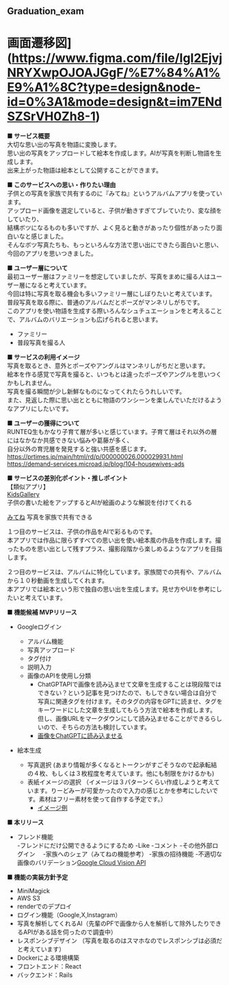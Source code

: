 ## Graduation_exam  

# 画面遷移図](https://www.figma.com/file/IgI2EjvjNRYXwpOJOAJGgF/%E7%84%A1%E9%A1%8C?type=design&node-id=0%3A1&mode=design&t=im7ENdSZSrVH0Zh8-1)
  
**■ サービス概要**  
大切な思い出の写真を物語に変換します。  
思い出の写真をアップロードして絵本を作成します。AIが写真を判断し物語を生成します。  
出来上がった物語は絵本として公開することができます。  
  
**■ このサービスへの思い・作りたい理由**  
子供との写真を家族で共有するのに『みてね』というアルバムアプリを使っています。  
アップロード画像を選定していると、子供が動きすぎてブレていたり、変な顔をしていたり、  
結構ボツになるものも多いですが、よく見ると動きがあったり個性があったり面白いなと感じました。  
そんなボツ写真たちも、もっといろんな方法で思い出にできたら面白いと思い、今回のアプリを思いつきました。  
  
**■ ユーザー層について**  
最初ユーザー層はファミリーを想定していましたが、写真をまめに撮る人はユーザー層になると考えています。  
今回は特に写真を取る機会も多いファミリー層にしぼりたいと考えています。  
普段写真を取る際に、普通のアルバムだとポーズがマンネリしがちです。  
このアプリを使い物語を生成する際いろんなシュチュエーションをと考えることで、アルバムのバリエーションも広げられると思います。  
  
- ファミリー
- 普段写真を撮る人
  
**■ サービスの利用イメージ**  
写真を取るとき、意外とポーズやアングルはマンネリしがちだと思います。  
絵本を作る感覚で写真を撮ると、いつもとは違ったポーズやアングルを思いつくかもしれません。  
写真を撮る瞬間が少し新鮮なものになってくれたらうれしいです。  
また、見返した際に思い出とともに物語のワンシーンを楽しんでいただけるようなアプリにしたいです。  
  
**■ ユーザーの獲得について**  
RUNTEQ生もかなり子育て層が多いと感じています。子育て層はそれ以外の層にはなかなか共感できない悩みや葛藤が多く、  
自分以外の育児層を発見すると強い共感を感じます。  
https://prtimes.jp/main/html/rd/p/000000026.000029931.html  
https://demand-services.microad.jp/blog/104-housewives-ads  
  
**■ サービスの差別化ポイント・推しポイント**  
【類似アプリ】  
[KidsGallery](https://play.google.com/store/apps/details?id=sato.tokyo.kids_gallery&hl=jp)  
子供の書いた絵をアップするとAIが絵画のような解説を付けてくれる  
  
[みてね](https://mitene.us/) 
写真を家族で共有できる  

１つ目のサービスは、子供の作品をAIで彩るものです。  
本アプリでは作品に限らずすべての思い出を使い絵本風の作品を作成します。撮ったものを思い出として残すプラス、撮影段階から楽しめるようなアプリを目指します。  
  
２つ目のサービスは、アルバムに特化しています。家族間での共有や、アルバムから１０秒動画を生成してくれます。  
本アプリでは絵本という形で独自の思い出を生成します。見せ方やUIを参考にしたいと考えています。  
  
**■ 機能候補 MVPリリース**  
- Googleログイン  
  - アルバム機能  
  - 写真アップロード  
  - タグ付け  
  - 説明入力  
  - 画像のAPIを使用し分類
    - ChatGPTAPIで画像を読み込ませて文章を生成することは現段階ではできない？という記事を見つけたので、もしできない場合は自分で写真に関連タグを付けます。そのタグの内容をGPTに読ませ、タグをキーワードにした文章を生成してもらう方法で絵本を作成します。
但し、画像URLをマークダウンにして読み込ませることができるらしいので、そちらの方法も検討しています。
    -  [画像をChatGPTに読み込ませる](https://www.zero-pri.com/entry/chatgpt-gazouninsyou)

- 絵本生成  
  - 写真選択 (あまり情報が多くなるとトークンがすごそうなので起承転結の４枚、もしくは３枚程度を考えています。他にも制限をかけるかも)
  - 表紙イメージの選択 （イメージは３パターンくらい作成しようと考えています。りーどみーが可愛かったので入力の感じとかを参考にしたいです。素材はフリー素材を使って自作する予定です。）
    - [イメージ例](https://www.canva.com/design/DAF1JWlNpUs/msA505uRNzZ162mVcplRmQ/edit?utm_content=DAF1JWlNpUs&utm_campaign=designshare&utm_medium=link2&utm_source=sharebutton)
  
**■ 本リリース**  
- フレンド機能  
  -フレンドにだけ公開できるようにするため
-Like
-コメント
-その他外部ログイン　
-家族へのシェア（みてねの機能参考）
  -家族の招待機能
-不適切な画像のバリデーション[Google Cloud Vision API](https://qiita.com/kumaryoya/items/7d2ee56a10172b7f0b29)
  
**■ 機能の実装方針予定**  
- MiniMagick
- AWS S3  
- renderでのデプロイ  
- ログイン機能（Google,X,Instagram）  
- 写真を解析してくれるAI（先輩のPFで画像から人を解析して除外したりできるAPIがある話を伺ったので調査中）  
- レスポンシブデザイン （写真を取るのはスマホなのでレスポンシブは必須だと考えています）  
- Dockerによる環境構築
- フロントエンド：React
- バックエンド：Rails

